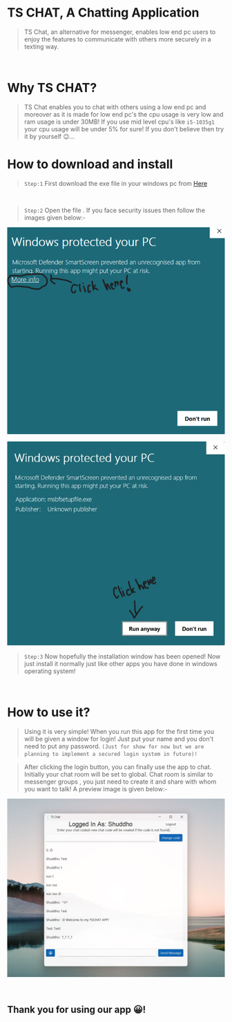 # TS CHAT, A Chatting Application
> TS Chat, an alternative for messenger, enables low end pc users to enjoy the features to communicate with others more securely in a texting way.
<br>

# Why TS CHAT?
> TS Chat enables you to chat with others using a low end pc and moreover as it is made for low end pc's the cpu usage is very low and ram usage is under 30MB! If you use mid level cpu's like `i5-1035g1` your cpu usage will be under 5% for sure! If you don't believe then try it by yourself 😉...

# How to download and install

> `Step:1` First download the exe file in your windows pc from [Here](https://github.com/Shuddho11288/TSCHAT/raw/main/msbfsetupfile.exe)
<br>

> `Step:2` Open the file . If you face security issues then follow the images given below:- 

![Keeping file anyway](Untitled.png)

![Run anyway](untitled2.jpg)

>`Step:3` Now hopefully the installation window has been opened! Now just install it normally just like other apps you have done in windows operating system!

<br>

# How to use it?

> Using it is very simple! When you run this app for the first time you will be given a window for login! Just put your name and you don't need to put any password. `(Just for show for now but we are planning to implement a secured login system in future)!`

> After clicking the login button, you can finally use the app to chat. Initially your chat room will be set to global. Chat room is similar to messenger groups , you just need to create it and share with whom you want to talk! A preview image is given below:- 

![preview](prev.jpg)

<br>

## Thank you for using our app 😀!
